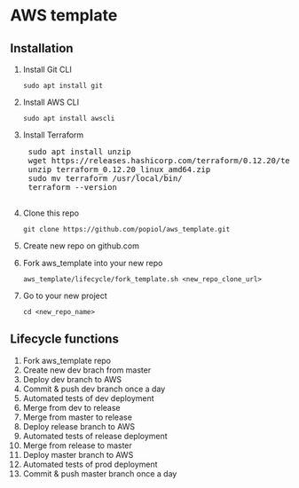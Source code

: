 # AWS template

## Installation

1. Install Git CLI
    
    `sudo apt install git`
    
1. Install AWS CLI
  
    `sudo apt install awscli`
  
1. Install Terraform
  
    <pre>
    sudo apt install unzip
    wget https://releases.hashicorp.com/terraform/0.12.20/terraform_0.12.20_linux_amd64.zip
    unzip terraform_0.12.20_linux_amd64.zip
    sudo mv terraform /usr/local/bin/
    terraform --version
    </pre>

1. Clone this repo
  
    `git clone https://github.com/popiol/aws_template.git`
  
1. Create new repo on github.com
  
1. Fork aws_template into your new repo
  
    `aws_template/lifecycle/fork_template.sh <new_repo_clone_url>`
  
1. Go to your new project 
  
    `cd <new_repo_name>`
  
## Lifecycle functions

1. Fork aws_template repo
1. Create new dev brach from master
1. Deploy dev branch to AWS
1. Commit & push dev branch once a day
1. Automated tests of dev deployment
1. Merge from dev to release
1. Merge from master to release
1. Deploy release branch to AWS
1. Automated tests of release deployment
1. Merge from release to master
1. Deploy master branch to AWS
1. Automated tests of prod deployment
1. Commit & push master branch once a day
